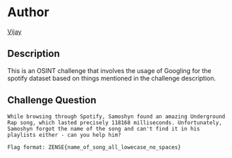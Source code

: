 # Author

[Vijay](https://github.com/vijay-jaisankar)

## Description

This is an OSINT challenge that involves the usage of Googling for the spotify dataset based on things mentioned in the challenge description.

## Challenge Question
```
While browsing through Spotify, Samoshyn found an amazing Underground Rap song, which lasted precisely 118168 milliseconds. Unfortunately, Samoshyn forgot the name of the song and can't find it in his playlists either - can you help him?

Flag format: ZENSE{name_of_song_all_lowecase_no_spaces}
```